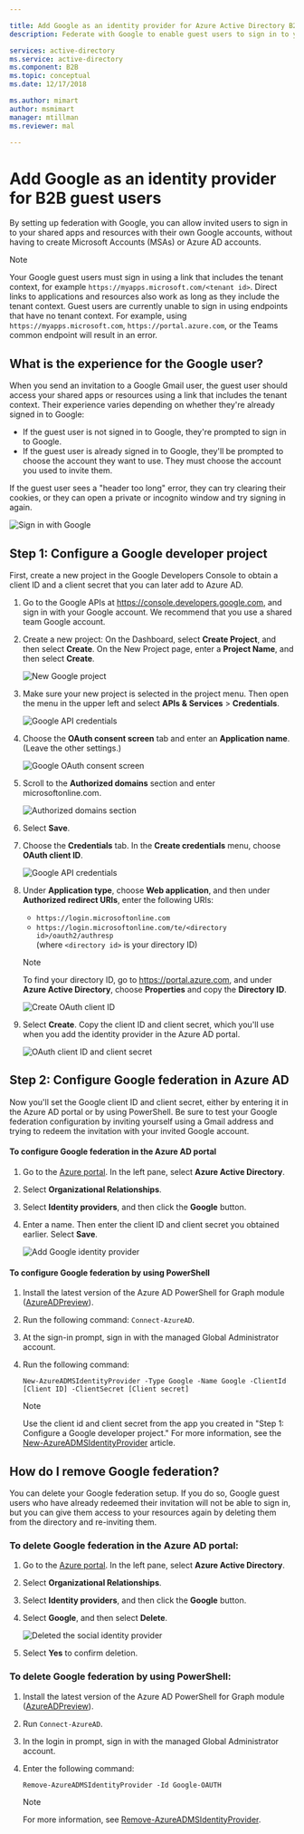 ```yaml
---

title: Add Google as an identity provider for Azure Active Directory B2B | Microsoft Docs
description: Federate with Google to enable guest users to sign in to your Azure AD apps with their own Gmail account

services: active-directory
ms.service: active-directory
ms.component: B2B
ms.topic: conceptual
ms.date: 12/17/2018

ms.author: mimart
author: msmimart
manager: mtillman
ms.reviewer: mal

---
```


# Add Google as an identity provider for B2B guest users

By setting up federation with Google, you can allow invited users to sign in to your shared apps and resources with their own Google accounts, without having to create Microsoft Accounts (MSAs) or Azure AD accounts.  
> [!NOTE]
> Your Google guest users must sign in using a link that includes the tenant context, for example `https://myapps.microsoft.com/<tenant id>`. Direct links to applications and resources also work as long as they include the tenant context. Guest users are currently unable to sign in using endpoints that have no tenant context. For example, using `https://myapps.microsoft.com`, `https://portal.azure.com`, or the Teams common endpoint will result in an error.
 
## What is the experience for the Google user?
When you send an invitation to a Google Gmail user, the guest user should access your shared apps or resources using a link that includes the tenant context. Their experience varies depending on whether they're already signed in to Google:
  - If the guest user is not signed in to Google, they're prompted to sign in to Google.
  - If the guest user is already signed in to Google, they'll be prompted to choose the account they want to use. They must choose the account you used to invite them.

If the guest user sees a "header too long" error, they can try clearing their cookies, or they can open a private or incognito window and try signing in again.

![Sign in with Google](media/google-federation/google-sign-in.png)

## Step 1: Configure a Google developer project
First, create a new project in the Google Developers Console to obtain a client ID and a client secret that you can later add to Azure AD. 
1. Go to the Google APIs at https://console.developers.google.com, and sign in with your Google account. We recommend that you use a shared team Google account.
2. Create a new project: On the Dashboard, select **Create Project**, and then select **Create**. On the New Project page, enter a **Project Name**, and then select **Create**.
   
   ![New Google project](media/google-federation/google-new-project.png)

3. Make sure your new project is selected in the project menu. Then open the menu in the upper left and select **APIs & Services** > **Credentials**.

   ![Google API credentials](media/google-federation/google-api.png)
 
4. Choose the **OAuth consent screen** tab and enter an **Application name**. (Leave the other settings.)

   ![Google OAuth consent screen](media/google-federation/google-oauth-consent-screen.png)

5. Scroll to the **Authorized domains** section and enter microsoftonline.com.

   ![Authorized domains section](media/google-federation/google-oauth-authorized-domains.png)

6. Select **Save**.

7. Choose the **Credentials** tab. In the **Create credentials** menu, choose **OAuth client ID**.

   ![Google API credentials](media/google-federation/google-api-credentials.png)

8. Under **Application type**, choose **Web application**, and then under **Authorized redirect URIs**, enter the following URIs:
   - `https://login.microsoftonline.com` 
   - `https://login.microsoftonline.com/te/<directory id>/oauth2/authresp` <br>(where `<directory id>` is your directory ID)
   
    > [!NOTE]
    > To find your directory ID, go to https://portal.azure.com, and under **Azure Active Directory**, choose **Properties** and copy the **Directory ID**.

   ![Create OAuth client ID](media/google-federation/google-create-oauth-client-id.png)

9. Select **Create**. Copy the client ID and client secret, which you'll use when you add the identity provider in the Azure AD portal.

   ![OAuth client ID and client secret](media/google-federation/google-auth-client-id-secret.png)

## Step 2: Configure Google federation in Azure AD 
Now you'll set the Google client ID and client secret, either by entering it in the Azure AD portal or by using PowerShell. Be sure to test your Google federation configuration by inviting yourself using a Gmail address and trying to redeem the invitation with your invited Google account. 

#### To configure Google federation in the Azure AD portal 
1. Go to the [Azure portal](https://portal.azure.com). In the left pane, select **Azure Active Directory**. 
2. Select **Organizational Relationships**.
3. Select **Identity providers**, and then click the **Google** button.
4. Enter a name. Then enter the client ID and client secret you obtained earlier. Select **Save**. 

   ![Add Google identity provider](media/google-federation/google-identity-provider.png)

#### To configure Google federation by using PowerShell
1. Install the latest version of the Azure AD PowerShell for Graph module ([AzureADPreview](https://www.powershellgallery.com/packages/AzureADPreview)).
2. Run the following command:
   `Connect-AzureAD`.
3. At the sign-in prompt, sign in with the managed Global Administrator account.  
4. Run the following command: 
   
   `New-AzureADMSIdentityProvider -Type Google -Name Google -ClientId [Client ID] -ClientSecret [Client secret]`
 
   > [!NOTE]
   > Use the client id and client secret from the app you created in "Step 1: Configure a Google developer project." For more information, see the [New-AzureADMSIdentityProvider](https://docs.microsoft.com/powershell/module/azuread/new-azureadmsidentityprovider?view=azureadps-2.0-preview) article. 
 
## How do I remove Google federation?
You can delete your Google federation setup. If you do so, Google guest users who have already redeemed their invitation will not be able to sign in, but you can give them access to your resources again by deleting them from the directory and re-inviting them. 
 
### To delete Google federation in the Azure AD portal: 
1. Go to the [Azure portal](https://portal.azure.com). In the left pane, select **Azure Active Directory**. 
2. Select **Organizational Relationships**.
3. Select **Identity providers**, and then click the **Google** button.
4. Select **Google**, and then select **Delete**. 
   
   ![Deleted the social identity provider](media/google-federation/google-social-identity-providers.png)

1. Select **Yes** to confirm deletion. 

### To delete Google federation by using PowerShell: 
1. Install the latest version of the Azure AD PowerShell for Graph module ([AzureADPreview](https://www.powershellgallery.com/packages/AzureADPreview)).
2. Run `Connect-AzureAD`.  
4. In the login in prompt, sign in with the managed Global Administrator account.  
5. Enter the following command:

    `Remove-AzureADMSIdentityProvider -Id Google-OAUTH`

   > [!NOTE]
   > For more information, see [Remove-AzureADMSIdentityProvider](https://docs.microsoft.com/powershell/module/azuread/Remove-AzureADMSIdentityProvider?view=azureadps-2.0-preview). 